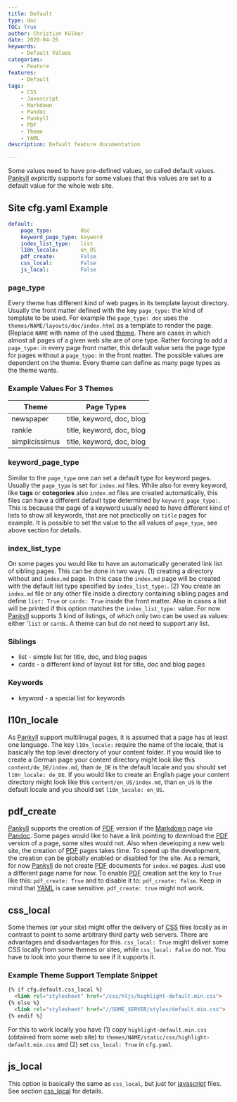 ```yaml
---
title: Default
type: doc
TOC: True
author: Christian Külker
date: 2020-04-26
keywords:
    - Default Values
categories:
    - Feature
features:
    - Default
tags:
    - CSS
    - Javascript
    - Markdown
    - Pandoc
    - Pankyll
    - PDF
    - Theme
    - YAML
description: Default feature documentation

---
```


Some values need to have pre-defined values, so called default values.
[Pankyll] explicitly supports for some values that this values are set to a
default value for the whole web site.

## Site cfg.yaml Example

```yaml
default:
    page_type:         doc
    keyword_page_type: keyword
    index_list_type:   list
    l10n_locale:       en_US
    pdf_create:        False
    css_local:         False
    js_local:          False
```

### page_type

Every theme has different kind of web pages in its template layout directory.
Usually the front matter defined with the key `page_type:` the kind of template
to be used.  For example the `page_type: doc` uses the
`themes/NAME/layouts/doc/index.html` as a template to render the page. (Replace
`NAME` with name of the used [theme]. There are cases in which almost all pages
of a given web site are of one type. Rather forcing to add a `page_type:` in
every page front matter, this default value sets the page type for pages
without a `page_type:` in the front matter. The possible values are dependent
on the theme. Every theme can define as many page types as the theme wants.

### Example Values For 3 Themes

| Theme          | Page Types
| -------------- | ------------------------- |
| newspaper      | title, keyword, doc, blog |
| rankle         | title, keyword, doc, blog |
| simplicissimus | title, keyword, doc, blog |

### keyword_page_type

Similar to the `page_type` one can set a default type for keyword pages.
Usually the `page_type` is set for `index.md` files. While also for every
keyword, like **tags** or **cotegories** also `index.md` files are created
automatically, this files can have a different default type determined by
`keyword_page_type:`. This is because the page of a keyword usually need to
have different kind of lists to show all keywords, that are not practically on
`title` pages for example. It is possible to set the value to the all values of
`page_type`, see above section for details.

### index_list_type

On some pages you would like to have an automatically generated link list of
sibling pages. This can be done in two ways. (1) creating a directory without
and `index.md` page. In this case the `index.md` page will be created with the
default list type specified by `index_list_type:`. (2) You create an `index.md`
file or any other file inside a directory containing sibling pages and define
`list: True` or `cards: True` inside the front matter. Also in cases a list
will be printed if this option matches the `index_list_type:` value.  For now
[Pankyll] supports 3 kind of listings, of which only two can be used as values:
either '`list` or `cards`. A theme can but do not need to support any list.

### Siblings

* list     - simple list for title, doc, and blog pages
* cards    - a different kind of layout list for title, doc and blog pages

### Keywords

* keyword - a special list for keywords

## l10n_locale

As [Pankyll] support multilinugal pages, it is assumed that a page has at least
one language. The key `l10n_locale:` require the name of the locale, that is
basically the top level directory of your content folder. If you would like to
create a German page your content directory might look like this
`content/de_DE/index.md`, than `de_DE` is the default locale and you should set
`l10n_locale: de_DE`.  If you would like to create an English page your content
directory might look like this `content/en_US/index.md`, than `en_US` is the
default locale and you should set `l10n_locale: en_US`.

## pdf_create

[Pankyll] supports the creation of [PDF] version if the [Markdown] page via
[Pandoc]. Some pages would like to have a link pointing to download the [PDF]
version of a page, some sites would not. Also when developing a new web site,
the creation of [PDF] pages takes time. To speed up the development, the
creation can be globally enabled or disabled for the site. As a remark, for now
[Pankyll] do not create [PDF] documents for `index.md` pages. Just use a
different page name for now. To enable [PDF] creation set the key to `True`
like this: `pdf_create: True` and to disable it to: `pdf_create: False`. Keep
in mind that [YAML] is case sensitive. `pdf_create: true` might not work.

## css_local

Some themes (or your site) might offer the delivery of [CSS] files locally
as in contrast to point to some arbitrary third party web servers. There are
advantages and disadvantages for this. `css_local: True` might deliver some
CSS locally from some themes or sites, while `css_local: False` do not.
You have to look into your theme to see if it supports it.

### Example Theme Support Template Snippet

```html
{% if cfg.default.css_local %}
  <link rel="stylesheet" href="/css/hljs/highlight-default.min.css">
{% else %}
  <link rel="stylesheet" href="//SOME_SERVER/styles/default.min.css">
{% endif %}
```

For this to work locally you have (1) copy `highlight-default.min.css`
(obtained from some web site) to
`themes/NAME/static/css/highlight-default.min.css` and (2) set `css_local:
True` in `cfg.yaml`.

## js_local

This option is basically the same as `css_local`, but just for [javascript]
files. See section [css_local](#css_local) for details.

[CSS]: https://en.wikipedia.org/wiki/Cascading_Style_Sheets
[Javascript]: https://en.wikipedia.org/wiki/JavaScript
[Markdown]: https://en.wikipedia.org/wiki/Markdown
[Pandoc]: https://pandoc.org/
[Pankyll]: https://www.pankyll.org/
[PDF]: https://en.wikipedia.org/wiki/PDF
[Theme]: /en_US/Pankyll-Themes/
[YAML]: https://yaml.org/
